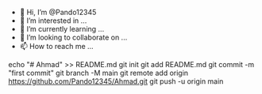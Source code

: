- 👋 Hi, I’m @Pando12345
- 👀 I’m interested in ...
- 🌱 I’m currently learning ...
- 💞️ I’m looking to collaborate on ...
- 📫 How to reach me ...

<!---
Pando12345/Pando12345 is a ✨ special ✨ repository because its `README.md` (this file) appears on your GitHub profile.
You can click the Preview link to take a look at your changes.
--->
echo "# Ahmad" >> README.md
git init
git add README.md
git commit -m "first commit"
git branch -M main
git remote add origin https://github.com/Pando12345/Ahmad.git
git push -u origin main
